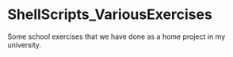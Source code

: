 # ShellScripts_VariousExercises
Some school exercises that we have done as a home project in my university.
